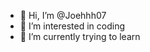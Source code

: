 - 👋 Hi, I’m @Joehhh07
- 👀 I’m interested in coding
- 🌱 I’m currently trying to learn

<!---
Joehhh07/Joehhh07 is a ✨ special ✨ repository because its `README.md` (this file) appears on your GitHub profile.
You can click the Preview link to take a look at your changes.
--->
